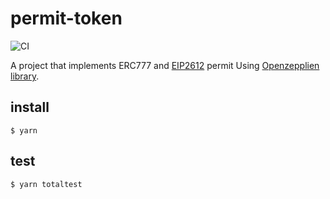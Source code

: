 # permit-token

![CI](https://github.com/eljovist/permit-token/workflows/CI/badge.svg)

A project that implements ERC777 and [EIP2612](https://github.com/ethereum/EIPs/blob/8a34d644aacf0f9f8f00815307fd7dd5da07655f/EIPS/eip-2612.md) permit Using [Openzepplien library](https://github.com/OpenZeppelin/openzeppelin-contracts).


## install
```console
$ yarn
```

## test
```console
$ yarn totaltest
```
